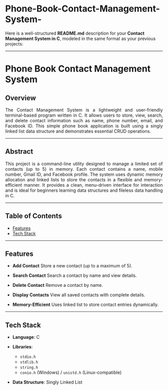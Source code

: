 # Phone-Book-Contact-Management-System-
Here is a well-structured **README.md** description for your **Contact Management System in C**, modeled in the same format as your previous projects:

---

# Phone Book Contact Management System

## Overview

<p align="justify">
The Contact Management System is a lightweight and user-friendly terminal-based program written in C. It allows users to store, view, search, and delete contact information such as name, phone number, email, and Facebook ID. This simple phone book application is built using a singly linked list data structure and demonstrates essential CRUD operations.
</p>

---

## Abstract

<p align="justify">
This project is a command-line utility designed to manage a limited set of contacts (up to 5) in memory. Each contact contains a name, mobile number, Gmail ID, and Facebook profile. The system uses dynamic memory allocation and linked lists to store the contacts in a flexible and memory-efficient manner. It provides a clean, menu-driven interface for interaction and is ideal for beginners learning data structures and fileless data handling in C.
</p>

---

## Table of Contents

* [Features](#features)
* [Tech Stack](#tech-stack)

---

## Features

* **Add Contact**
  Store a new contact (up to a maximum of 5).

*  **Search Contact**
  Search a contact by name and view details.

* **Delete Contact**
  Remove a contact by name.

*  **Display Contacts**
  View all saved contacts with complete details.

*  **Memory-Efficient**
  Uses linked list to store contact entries dynamically.

---

## Tech Stack

* **Language**: C
* **Libraries**:

  * `stdio.h`
  * `stdlib.h`
  * `string.h`
  * `conio.h` (Windows) / `unistd.h` (Linux-compatible)
* **Data Structure**: Singly Linked List

